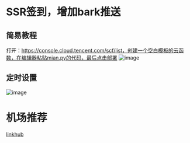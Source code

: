 # SSR签到，增加bark推送

## 简易教程
打开：https://console.cloud.tencent.com/scf/list，创建一个空白模板的云函数，在编辑器粘贴mian.py的代码，最后点击部署
![image](https://user-images.githubusercontent.com/13283995/143187247-9b57bad4-cc3d-4a0a-b316-899294b6aafa.png)

## 定时设置
![image](https://user-images.githubusercontent.com/13283995/143187317-e098c958-89fe-4a9a-87b6-f45d1893089f.png)



# 机场推荐
[linkhub](https://linkhub.today/auth/register?code=WKWg)
